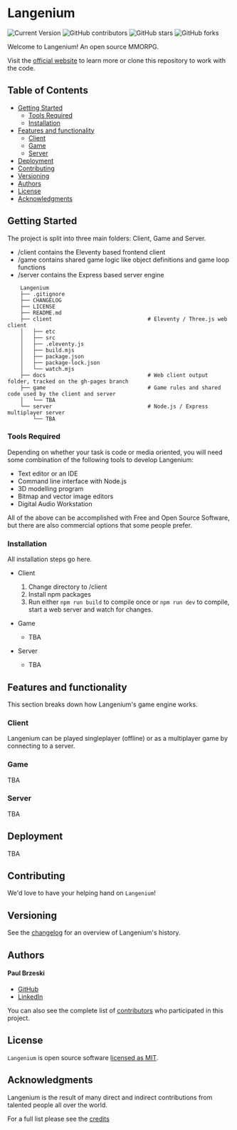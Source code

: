 # Langenium

![Current Version](https://img.shields.io/badge/version-v0.6-blue)
![GitHub contributors](https://img.shields.io/github/contributors/OpenStudiosCo/Langenium)
![GitHub stars](https://img.shields.io/github/stars/OpenStudiosCo/Langenium?style=social)
![GitHub forks](https://img.shields.io/github/forks/OpenStudiosCo/Langenium?style=social)

Welcome to Langenium! An open source MMORPG.

Visit the [official website](https://langenium.com) to learn more or clone this repository to work with the code.

## Table of Contents
- [Getting Started](#getting-started)
    - [Tools Required](#tools-required)
    - [Installation](#installation)
- [Features and functionality](#features-and-functionality)
    - [Client](#client)
    - [Game](#game)
    - [Server](#server)
- [Deployment](#deployment)
- [Contributing](#contributing)
- [Versioning](#versioning)
- [Authors](#authors)
- [License](#license)
- [Acknowledgments](#acknowledgments)

## Getting Started

The project is split into three main folders: Client, Game and Server.
- /client contains the Eleventy based frontend client
- /game contains shared game logic like object definitions and game loop functions
- /server contains the Express based server engine

```
    Langenium
    ├── .gitignore
    ├── CHANGELOG
    ├── LICENSE
    ├── README.md
    ├── client                              # Eleventy / Three.js web client
    │   ├── etc
    │   ├── src
    │   ├── .eleventy.js
    │   ├── build.mjs
    │   ├── package.json
    │   ├── package-lock.json
    │   └── watch.mjs
    ├── docs                                # Web client output folder, tracked on the gh-pages branch
    ├── game                                # Game rules and shared code used by the client and server
    │   └── TBA
    └── server                              # Node.js / Express multiplayer server
        └── TBA
```

### Tools Required

Depending on whether your task is code or media oriented, you will need some combination of the following tools to develop Langenium:

* Text editor or an IDE
* Command line interface with Node.js
* 3D modelling program
* Bitmap and vector image editors
* Digital Audio Workstation

All of the above can be accomplished with Free and Open Source Software, but there are also commercial options that some people prefer.

### Installation

All installation steps go here.

* Client
    1. Change directory to /client
    2. Install npm packages
    3. Run either `npm run build` to compile once or `npm run dev` to compile, start a web server and watch for changes.

* Game
    * TBA

* Server
    * TBA

## Features and functionality
This section breaks down how Langenium's game engine works.

### Client
Langenium can be played singleplayer (offline) or as a multiplayer game by connecting to a server.

### Game
TBA

### Server
TBA

## Deployment
TBA

## Contributing

We'd love to have your helping hand on `Langenium`!

## Versioning

See the [changelog][changelog] for an overview of Langenium's history.

## Authors

#### Paul Brzeski
* [GitHub]
* [LinkedIn]

You can also see the complete list of [contributors][contributors] who participated in this project.

## License

`Langenium` is open source software [licensed as MIT][license].

## Acknowledgments

Langenium is the result of many direct and indirect contributions from talented people all over the world.

For a full list please see the [credits][credits]

[//]: # (HyperLinks)

[GitHub Repository]: https://github.com/OpenStudiosCo/Langenium
[Official Websiet]: https://langenium.com/

[GitHub]: https://github.com/paulbrzeski
[LinkedIn]: https://www.linkedin.com/in/paul-b-23620b209/

[contributors]: https://github.com/OpenStudiosCo/Langenium/contributors
[changelog]: https://github.com/OpenStudiosCo/Langenium/blob/master/CHANGELOG.md
[credits]: https://github.com/OpenStudiosCo/Langenium/blob/master/CREDITS.md
[license]: https://github.com/OpenStudiosCo/Langenium/blob/master/LICENSE
